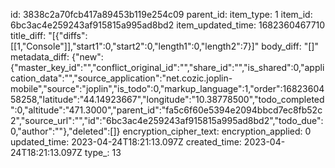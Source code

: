 id: 3838c2a70fcb417a89453b119e254c09
parent_id: 
item_type: 1
item_id: 6bc3ac4e259243af915815a995ad8bd2
item_updated_time: 1682360467710
title_diff: "[{\"diffs\":[[1,\"Console\"]],\"start1\":0,\"start2\":0,\"length1\":0,\"length2\":7}]"
body_diff: "[]"
metadata_diff: {"new":{"master_key_id":"","conflict_original_id":"","share_id":"","is_shared":0,"application_data":"","source_application":"net.cozic.joplin-mobile","source":"joplin","is_todo":0,"markup_language":1,"order":1682360458258,"latitude":"44.14923667","longitude":"10.38778500","todo_completed":0,"altitude":"471.3000","parent_id":"fa5c6f60e5394e2094bbcd7ec8fb52c2","source_url":"","id":"6bc3ac4e259243af915815a995ad8bd2","todo_due":0,"author":""},"deleted":[]}
encryption_cipher_text: 
encryption_applied: 0
updated_time: 2023-04-24T18:21:13.097Z
created_time: 2023-04-24T18:21:13.097Z
type_: 13